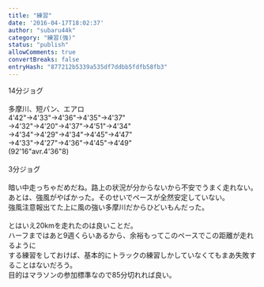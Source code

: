 ```yaml
---
title: "練習"
date: '2016-04-17T18:02:37'
author: "subaru44k"
category: "練習(強)"
status: "publish"
allowComments: true
convertBreaks: false
entryHash: "877212b5339a535df7ddbb5fdfb58fb3"
---
```

14分ジョグ<br>
<br>
多摩川、短パン、エアロ<br>
4'42"→4'33"→4'36"→4'35"→4'37"<br>
→4'32"→4'20"→4'37"→4'51"→4'34"<br>
→4'34"→4'29"→4'34"→4'45"→4'47"<br>
→4'33"→4'27"→4'36"→4'45"→4'49"<br>
(92'16"avr.4'36"8)<br>
<br>
3分ジョグ<br>
<br>
暗い中走っちゃだめだね。路上の状況が分からないから不安でうまく走れない。<br>
あとは、強風がやばかった。そのせいでペースが全然安定していない。<br>
強風注意報出てた上に風の強い多摩川だからひどいもんだった。<br>
<br>
とはいえ20kmを走れたのは良いことだ。<br>
ハーフまではあと9週くらいあるから、余裕もってこのペースでこの距離が走れるように<br>
する練習をしておけば、基本的にトラックの練習しかしていなくてもまあ失敗することはないだろう。<br>
目的はマラソンの参加標準なので85分切れれば良い。

